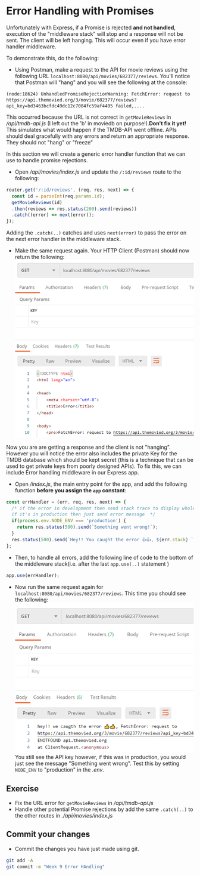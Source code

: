 # Error Handling with Promises

Unfortunately with Express, if a Promise is rejected **and not handled**, execution of the "middleware stack" will stop and a response will not be sent. The client will be left hanging. This will occur even if you have error handler middleware. 

To demonstrate this, do the following:
- Using Postman, make a request to the API  for movie reviews using the following URL ``localhost:8080/api/movies/682377/reviews``. You'll notice that Postman will "hang" and you will see the following at the console:
```
(node:18624) UnhandledPromiseRejectionWarning: FetchError: request to https://api.themovied.org/3/movie/682377/reviews?api_key=bd3463bcfdc49dc12c7084fc59af4405 failed,....
```

This occurred because the URL is not correct in ``getMovieReviews`` in */api/tmdb-api.js* (I left out the 'b' in moviedb on purpose!).**Don't fix it yet!**  
This simulates what would happen if the TMDB-API went offline. 
APIs should deal gracefully with any errors and return an appropriate response. They should not "hang" or "freeze"

In this section we will create a generic error handler function that we can use to handle promise rejections.


- Open */api/movies/index.js* and update the ``/:id/reviews`` route to the following:
```javascript
router.get('/:id/reviews', (req, res, next) => {
  const id = parseInt(req.params.id);
  getMovieReviews(id)
  .then(reviews => res.status(200).send(reviews))
  .catch((error) => next(error));
});
```

Adding the ``.catch(..)`` catches and uses ``next(error)`` to pass the error on the next error handler in the middleware stack. 
- Make the same request again. Your HTTP Client (Postman) should now return the following:  
![](./img/fail.png)

Now you are are getting a response and the client is not "hanging". However you will notice the error also includes the private Key for the TMDB database which should be kept secret (this is a technique that can be used to get private keys from poorly designed APIs). To fix this, we can include Error handling middleware in our Express app.

- Open */index.js*, the main entry point for the app, and add the following function **before you assign the ``app`` constant**:  
```javascript
const errHandler = (err, req, res, next) => {
  /* if the error in development then send stack trace to display whole error,
  if it's in production then just send error message  */
  if(process.env.NODE_ENV === 'production') {
    return res.status(500).send(`Something went wrong!`);
  }
  res.status(500).send(`Hey!! You caught the error 👍👍, ${err.stack} `);
};
```

- Then, to handle all errors, add the following line of code to the bottom of the middleware stack(i.e. after the last ``app.use(..)`` statement )
```javascript
app.use(errHandler);
```
- Now run the same request again for ``localhost:8080/api/movies/682377/reviews``. This time you should see the following:
![](./img/handler.png)
You still see the API key however, if this was in production, you would just see the message "Something went wrong". Test this by setting ``NODE_ENV`` to "production" in the *.env*.

## Exercise

- Fix the URL error for ``getMovieReviews`` in */api/tmdb-api.js*
- Handle other potential Promise rejections by add the same ``.catch(..)`` to the other routes in *./api/movies/index.js*

## Commit your changes

- Commit the changes you have just made using git.

~~~bash
git add -A
git commit -m "Week 9 Error HAndling"
~~~